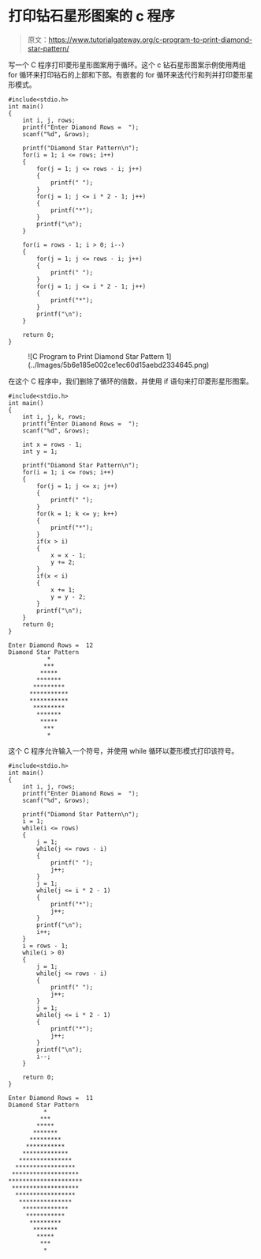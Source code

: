 # 打印钻石星形图案的 c 程序

> 原文：<https://www.tutorialgateway.org/c-program-to-print-diamond-star-pattern/>

写一个 C 程序打印菱形星形图案用于循环。这个 c 钻石星形图案示例使用两组 for 循环来打印钻石的上部和下部。有嵌套的 for 循环来迭代行和列并打印菱形星形模式。

```
#include<stdio.h>
int main()
{
 	int i, j, rows; 
 	printf("Enter Diamond Rows =  ");
 	scanf("%d", &rows);

    printf("Diamond Star Pattern\n");
	for(i = 1; i <= rows; i++)
	{
		for(j = 1; j <= rows - i; j++)
		{
			printf(" ");
		}
        for(j = 1; j <= i * 2 - 1; j++)
        {
            printf("*");
        }
		printf("\n");
	}

    for(i = rows - 1; i > 0; i--)
	{
		for(j = 1; j <= rows - i; j++)
		{
			printf(" ");
		}
        for(j = 1; j <= i * 2 - 1; j++)
        {
            printf("*");
        }
		printf("\n");
	}

 	return 0;
}
```

<figure class="wp-block-image size-large">![C Program to Print Diamond Star Pattern 1](../Images/5b6e185e002ce1ec60d15aebd2334645.png)</figure>

在这个 C 程序中，我们删除了循环的倍数，并使用 if 语句来打印菱形星形图案。

```
#include<stdio.h>
int main()
{
 	int i, j, k, rows;
 	printf("Enter Diamond Rows =  ");
 	scanf("%d", &rows);

	int x = rows - 1;
    int y = 1;

    printf("Diamond Star Pattern\n");
	for(i = 1; i <= rows; i++)
	{
		for(j = 1; j <= x; j++)
		{
			printf(" ");
		}
        for(k = 1; k <= y; k++)
        {
            printf("*");
        }
		if(x > i)
		{
			x = x - 1;
			y += 2;
		}
		if(x < i)
		{
			x += 1;
			y = y - 2;
		}
		printf("\n");
	}
 	return 0;
}
```

```
Enter Diamond Rows =  12
Diamond Star Pattern
           *
          ***
         *****
        *******
       *********
      ***********
      ***********
       *********
        *******
         *****
          ***
           *
```

这个 C 程序允许输入一个符号，并使用 while 循环以菱形模式打印该符号。

```
#include<stdio.h>
int main()
{
 	int i, j, rows; 
 	printf("Enter Diamond Rows =  ");
 	scanf("%d", &rows);

    printf("Diamond Star Pattern\n");
	i = 1;
	while(i <= rows)
	{
		j = 1;
		while(j <= rows - i)
		{
			printf(" ");
			j++;
		}
		j = 1;
        while(j <= i * 2 - 1)
        {
            printf("*");
			j++;
        }
		printf("\n");
		i++;
	}
	i = rows - 1;
    while(i > 0)
	{
		j = 1;
		while(j <= rows - i)
		{
			printf(" ");
			j++;
		}
		j = 1;
        while(j <= i * 2 - 1)
        {
            printf("*");
			j++;
        }
		printf("\n");
		i--;
	}

 	return 0;
}
```

```
Enter Diamond Rows =  11
Diamond Star Pattern
          *
         ***
        *****
       *******
      *********
     ***********
    *************
   ***************
  *****************
 *******************
*********************
 *******************
  *****************
   ***************
    *************
     ***********
      *********
       *******
        *****
         ***
          *
```